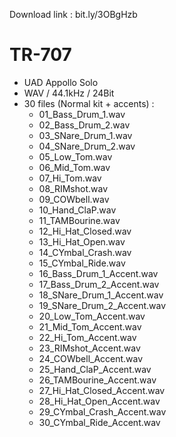 Download link : bit.ly/3OBgHzb
# TR-707

- UAD Appollo Solo
- WAV / 44.1kHz / 24Bit
- 30 files (Normal kit + accents) :
  - 01_Bass_Drum_1.wav
  - 02_Bass_Drum_2.wav
  - 03_SNare_Drum_1.wav
  - 04_SNare_Drum_2.wav
  - 05_Low_Tom.wav
  - 06_Mid_Tom.wav
  - 07_Hi_Tom.wav
  - 08_RIMshot.wav
  - 09_COWbell.wav
  - 10_Hand_ClaP.wav
  - 11_TAMBourine.wav
  - 12_Hi_Hat_Closed.wav
  - 13_Hi_Hat_Open.wav
  - 14_CYmbal_Crash.wav
  - 15_CYmbal_Ride.wav
  - 16_Bass_Drum_1_Accent.wav
  - 17_Bass_Drum_2_Accent.wav
  - 18_SNare_Drum_1_Accent.wav
  - 19_SNare_Drum_2_Accent.wav
  - 20_Low_Tom_Accent.wav
  - 21_Mid_Tom_Accent.wav
  - 22_Hi_Tom_Accent.wav
  - 23_RIMshot_Accent.wav
  - 24_COWbell_Accent.wav
  - 25_Hand_ClaP_Accent.wav
  - 26_TAMBourine_Accent.wav
  - 27_Hi_Hat_Closed_Accent.wav
  - 28_Hi_Hat_Open_Accent.wav
  - 29_CYmbal_Crash_Accent.wav
  - 30_CYmbal_Ride_Accent.wav
